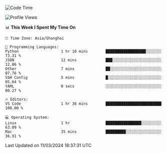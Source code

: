 <!--START_SECTION:waka-->
![Code Time](http://img.shields.io/badge/Code%20Time-362%20hrs%2019%20mins-blue)

![Profile Views](http://img.shields.io/badge/Profile%20Views-3-blue)

📊 **This Week I Spent My Time On** 

```text
🕑︎ Time Zone: Asia/Shanghai

💬 Programming Languages: 
Python                   1 hr 10 mins        ██████████████████░░░░░░░   73.31 % 
JSON                     12 mins             ███░░░░░░░░░░░░░░░░░░░░░░   12.86 % 
Other                    7 mins              ██░░░░░░░░░░░░░░░░░░░░░░░   07.76 % 
SSH Config               5 mins              █░░░░░░░░░░░░░░░░░░░░░░░░   05.64 % 
YAML                     0 secs              ░░░░░░░░░░░░░░░░░░░░░░░░░   00.27 % 

🔥 Editors: 
VS Code                  1 hr 36 mins        █████████████████████████   100.00 % 

💻 Operating System: 
Linux                    1 hr                ████████████████░░░░░░░░░   63.09 % 
Mac                      35 mins             █████████░░░░░░░░░░░░░░░░   36.91 % 
```


 Last Updated on 11/03/2024 18:37:31 UTC
<!--END_SECTION:waka-->

